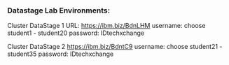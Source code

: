 ### Datastage Lab Environments: 
Cluster DataStage 1 URL: https://ibm.biz/BdnLHM
username: choose student1 - student20
password: IDtechxchange

Cluster DataStage 2 https://ibm.biz/BdntC9
username: choose student21 - student35
password: IDtechxchange